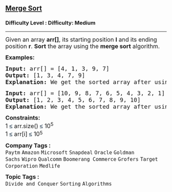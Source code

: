 <h2><a href="https://www.geeksforgeeks.org/problems/merge-sort/1?page=1&category=Sorting&sortBy=submissions">Merge Sort</a></h2><h3>Difficulty Level : Difficulty: Medium</h3><hr><div class="problems_problem_content__Xm_eO"><p><span style="font-size: 18px;">Given an array <strong>arr[]</strong>, its starting position <strong>l</strong> and its ending position <strong>r</strong>. <strong>Sort</strong> the array using the <strong>merge sort</strong> algorithm.</span></p>
<p><span style="font-size: 18px;"><strong>Examples:</strong></span></p>
<pre><span style="font-size: 18px;"><strong>Input: </strong>arr[] = [4, 1, 3, 9, 7]</span>
<span style="font-size: 18px;"><strong>Output: </strong>[1, 3, 4, 7, 9]<br><strong>Explanation: </strong>We get the sorted array after using merge sort</span>
</pre>
<pre><span style="font-size: 18px;"><strong>Input: </strong>arr[] = [10, 9, 8, 7, 6, 5, 4, 3, 2, 1]
<strong>Output: </strong>[1, 2, 3, 4, 5, 6, 7, 8, 9, 10]<br><strong>Explanation:</strong> We get the sorted array after using merge sort </span></pre>
<p><span style="font-size: 18px;"><strong>Constraints:</strong><br>1&nbsp;<span style="color: #001d35; font-family: 'Google Sans', Arial, sans-serif; background-color: #ffffff;">≤</span>&nbsp;arr.size()&nbsp;<span style="color: #001d35; font-family: 'Google Sans', Arial, sans-serif; background-color: #ffffff;">≤</span>&nbsp;10<sup>5</sup><br>1&nbsp;<span style="color: #001d35; font-family: 'Google Sans', Arial, sans-serif; background-color: #ffffff;">≤</span>&nbsp;arr[i]&nbsp;<span style="color: #001d35; font-family: 'Google Sans', Arial, sans-serif; background-color: #ffffff;">≤</span>&nbsp;10</span><sup><span style="font-size: 15px;">5</span></sup></p></div><p><span style=font-size:18px><strong>Company Tags : </strong><br><code>Paytm</code>&nbsp;<code>Amazon</code>&nbsp;<code>Microsoft</code>&nbsp;<code>Snapdeal</code>&nbsp;<code>Oracle</code>&nbsp;<code>Goldman Sachs</code>&nbsp;<code>Wipro</code>&nbsp;<code>Qualcomm</code>&nbsp;<code>Boomerang Commerce</code>&nbsp;<code>Grofers</code>&nbsp;<code>Target Corporation</code>&nbsp;<code>Medlife</code>&nbsp;<br><p><span style=font-size:18px><strong>Topic Tags : </strong><br><code>Divide and Conquer</code>&nbsp;<code>Sorting</code>&nbsp;<code>Algorithms</code>&nbsp;
